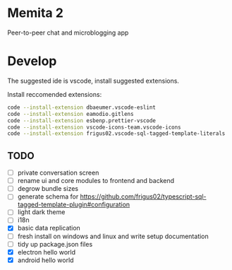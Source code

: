 # Memita 2

Peer-to-peer chat and microblogging app

# Develop

The suggested ide is vscode, install suggested extensions.

Install reccomended extensions:

```bash
code --install-extension dbaeumer.vscode-eslint
code --install-extension eamodio.gitlens
code --install-extension esbenp.prettier-vscode
code --install-extension vscode-icons-team.vscode-icons
code --install-extension frigus02.vscode-sql-tagged-template-literals
```

## TODO

- [ ] private conversation screen
- [ ] rename ui and core modules to frontend and backend
- [ ] degrow bundle sizes
- [ ] generate schema for https://github.com/frigus02/typescript-sql-tagged-template-plugin#configuration
- [ ] light dark theme
- [ ] i18n
- [x] basic data replication
- [ ] fresh install on windows and linux and write setup documentation
- [ ] tidy up package.json files
- [x] electron hello world
- [x] android hello world
